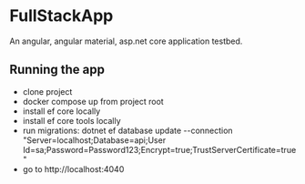 # FullStackApp

An angular, angular material, asp.net core application testbed.

## Running the app

- clone project
- docker compose up from project root
- install ef core locally
- install ef core tools locally
- run migrations: dotnet ef database update --connection "Server=localhost;Database=api;User Id=sa;Password=Password123;Encrypt=true;TrustServerCertificate=true"
- go to http://localhost:4040